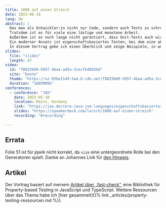 ```yaml
---
title: 1000 auf einen Streich
date: 2023-06-16
lang: de
abstract: |
  Das man als Entwickler:in nicht nur Code, sondern auch Tests zu schreiben hat, ist ein alter Hut.
  Trotzdem ist es für viele eine lästige und monotone Arbeit.
  Außerdem ist es noch lange nicht garantiert, dass Unit-Tests auch wirklich alle Grenz- und sonstigen Fälle abdecken.
  Ein moderner Ansatz ist eigenschaftsbasiertes Testen, bei dem eine abstrakte Bedingung spezifiziert und dann vom Testframework automatisch überprüft wird.
  In diesem Vortrag gebe ich einen Überblick und zeige Beispiele, in welchen Domänen diese praktisch einsetzbar sind.
slides:
  file: "slides"
  length: 67
video:
  id: "f8825b09-595f-4baa-ad5a-3cecfbd093bd"
  site: "bunny"
  thumb: "https://vz-93be2149-5a4.b-cdn.net/f8825b09-595f-4baa-ad5a-3cecfbd093bd/thumbnail_f94f2bcd.jpg?v=1686976882"
  duration: "1H05M09S"
conferences:
  - conference: "JAX"
    date: 2023-05-10
    location: Mainz, Germany
    link: "https://jax.de/core-java-jvm-languages/eigenschaftsbasiertes-testen/"
    slides: "https://speakerdeck.com/larsrh/1000-auf-einen-streich"
    recording: "#recording"

---
```


## Errata

Folie 51 ist für jqwik nicht korrekt, da `size` eine untergeordnete Rolle bei den Generatoren spielt.
Danke an Johannes Link für [den Hinweis](https://det.social/@jlink/110546883965843184).

## Artikel

Der Vortrag basiert auf meinem [Artikel über „fast-check”](https://www.innoq.com/de/articles/2023/02/testing-fast-check/), eine Bibliothek für Property-based Testing in JavaScript und TypeScript.
Weitere Ressourcen über das Thema habe ich [hier gesammelt]({% link _articles/property-testing-ressourcen.md %}).
